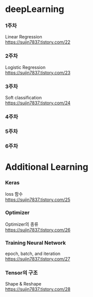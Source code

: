 # deepLearning
### 1주차
Linear Regression  
https://sujin7837.tistory.com/22

### 2주차
Logistic Regression  
https://sujin7837.tistory.com/23

### 3주차
Soft classification  
https://sujin7837.tistory.com/24

### 4주차
### 5주차
### 6주차

# Additional Learning
### Keras
loss 함수  
https://sujin7837.tistory.com/25

### Optimizer
Optimizer의 종류  
https://sujin7837.tistory.com/26

### Training Neural Network
epoch, batch, and iteration  
https://sujin7837.tistory.com/27

### Tensor의 구조
Shape & Reshape  
https://sujin7837.tistory.com/28


